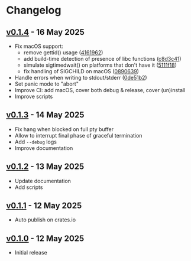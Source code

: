 # Changelog

## [v0.1.4][v0.1.4] - 16 May 2025

* Fix macOS support:
  * remove gettid() usage ([4161962][4161962])
  * add build-time detection of presence of libc functions ([c8d3c41][c8d3c41])
  * simulate sigtimedwait() on platforms that don't have it ([5111f18][5111f18])
  * fix handling of SIGCHILD on macOS ([0890639][0890639])
* Handle errors when writing to stdout/stderr ([0de51b2][0de51b2])
* Set panic mode to "abort"
* Improve CI: add macOS, cover both debug & release, cover (un)install
* Improve scripts

[v0.1.4]: https://github.com/gavv/reclog/releases/tag/v0.1.4

[4161962]: https://github.com/gavv/reclog/commit/4161962c826af0022bb973ef967725bc2413d5e6
[c8d3c41]: https://github.com/gavv/reclog/commit/c8d3c412d580fc84c714b11c58f2317b07a49a7e
[5111f18]: https://github.com/gavv/reclog/commit/5111f1895cd964f9cee2507e0726d483d2220286
[0890639]: https://github.com/gavv/reclog/commit/089063954d8a1694b05c253561282b6079d55822
[0de51b2]: https://github.com/gavv/reclog/commit/0de51b2634f5cacf7b4ab6d5f9af8af33abca32b

## [v0.1.3][v0.1.3] - 14 May 2025

* Fix hang when blocked on full pty buffer
* Allow to interrupt final phase of graceful termination
* Add `--debug` logs
* Improve documentation

[v0.1.3]: https://github.com/gavv/reclog/releases/tag/v0.1.3

## [v0.1.2][v0.1.2] - 13 May 2025

* Update documentation
* Add scripts

[v0.1.2]: https://github.com/gavv/reclog/releases/tag/v0.1.2

## [v0.1.1][v0.1.1] - 12 May 2025

* Auto publish on crates.io

[v0.1.1]: https://github.com/gavv/reclog/releases/tag/v0.1.1

## [v0.1.0][v0.1.0] - 12 May 2025

* Initial release

[v0.1.0]: https://github.com/gavv/reclog/releases/tag/v0.1.0
